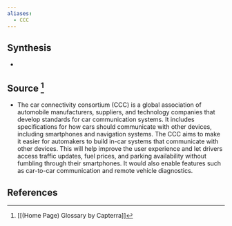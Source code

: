 ```yaml
---
aliases:
  - CCC
---
```

## Synthesis
- 
## Source [^1]
- The car connectivity consortium (CCC) is a global association of automobile manufacturers, suppliers, and technology companies that develop standards for car communication systems. It includes specifications for how cars should communicate with other devices, including smartphones and navigation systems. The CCC aims to make it easier for automakers to build in-car systems that communicate with other devices. This will help improve the user experience and let drivers access traffic updates, fuel prices, and parking availability without fumbling through their smartphones. It would also enable features such as car-to-car communication and remote vehicle diagnostics.
## References

[^1]: [[(Home Page) Glossary by Capterra]]